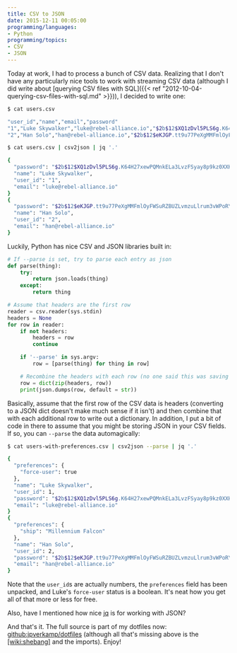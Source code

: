 ```yaml
---
title: CSV to JSON
date: 2015-12-11 00:05:00
programming/languages:
- Python
programming/topics:
- CSV
- JSON
---
```

Today at work, I had to process a bunch of CSV data. Realizing that I don't have any particularly nice tools to work with streaming CSV data (although I did write about [querying CSV files with SQL]({{< ref "2012-10-04-querying-csv-files-with-sql.md" >}})), I decided to write one:

```bash
$ cat users.csv

"user_id","name","email","password"
"1","Luke Skywalker","luke@rebel-alliance.io","$2b$12$XQ1zDvl5PLS6g.K64H27xewPQMnkELa3LvzFSyay8p9kz0XXHVOFq"
"2","Han Solo","han@rebel-alliance.io","$2b$12$eKJGP.tt9u77PeXgMMFmlOyFWSuRZBUZLvmzuLlrum3vWPoRYgr92"

$ cat users.csv | csv2json | jq '.'

{
  "password": "$2b$12$XQ1zDvl5PLS6g.K64H27xewPQMnkELa3LvzFSyay8p9kz0XXHVOFq",
  "name": "Luke Skywalker",
  "user_id": "1",
  "email": "luke@rebel-alliance.io"
}
{
  "password": "$2b$12$eKJGP.tt9u77PeXgMMFmlOyFWSuRZBUZLvmzuLlrum3vWPoRYgr92",
  "name": "Han Solo",
  "user_id": "2",
  "email": "han@rebel-alliance.io"
}
```

<!--more-->

Luckily, Python has nice CSV and JSON libraries built in:

```python
# If --parse is set, try to parse each entry as json
def parse(thing):
    try:
        return json.loads(thing)
    except:
        return thing

# Assume that headers are the first row
reader = csv.reader(sys.stdin)
headers = None
for row in reader:
    if not headers:
        headers = row
        continue

    if '--parse' in sys.argv:
        row = [parse(thing) for thing in row]

    # Recombine the headers with each row (no one said this was saving space)
    row = dict(zip(headers, row))
    print(json.dumps(row, default = str))
```

Basically, assume that the first row of the CSV data is headers (converting to a JSON dict doesn't make much sense if it isn't) and then combine that with each additional row to write out a dictionary. In addition, I put a bit of code in there to assume that you might be storing JSON in your CSV fields. If so, you can `--parse` the data automagically:

```bash
$ cat users-with-preferences.csv | csv2json --parse | jq '.'

{
  "preferences": {
    "force-user": true
  },
  "name": "Luke Skywalker",
  "user_id": 1,
  "password": "$2b$12$XQ1zDvl5PLS6g.K64H27xewPQMnkELa3LvzFSyay8p9kz0XXHVOFq",
  "email": "luke@rebel-alliance.io"
}
{
  "preferences": {
    "ship": "Millennium Falcon"
  },
  "name": "Han Solo",
  "user_id": 2,
  "password": "$2b$12$eKJGP.tt9u77PeXgMMFmlOyFWSuRZBUZLvmzuLlrum3vWPoRYgr92",
  "email": "han@rebel-alliance.io"
}
```

Note that the `user_id`s are actually numbers, the `preferences` field has been unpacked, and Luke's `force-user` status is a boolean. It's neat how you get all of that more or less for free.

Also, have I mentioned how nice <a href="https://stedolan.github.io/jq/">jq</a> is for working with JSON?

And that's it. The full source is part of my dotfiles now: <a href="https://github.com/jpverkamp/dotfiles/blob/master/bin/csv2json">github:jpverkamp/dotfiles</a> (although all that's missing above is the [[wiki:shebang]]() and the imports). Enjoy!
